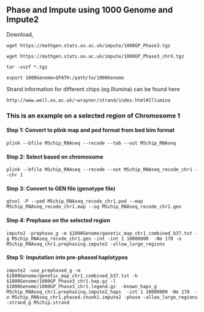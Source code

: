 ## Phase and Impute using 1000 Genome and Impute2


Download,
```
wget https://mathgen.stats.ox.ac.uk/impute/1000GP_Phase3.tgz

wget https://mathgen.stats.ox.ac.uk/impute/1000GP_Phase3_chrX.tgz

tar -xvzf *.tgz

export 1000Genome=$PATH:/path/to/1000Genome

```

Strand information for different chips (eg.Illumina) can be found here

```
http://www.well.ox.ac.uk/~wrayner/strand/index.html#Illumina
```

### This is an example on a selected region of Chromosome 1

#### Step 1: Convert to plink map and ped format from bed bim format

```
plink --bfile MSchip_RNAseq --recode --tab --out MSchip_RNAseq
```

#### Step 2: Select based on chromosome

```
plink --bfile MSchip_RNAseq --recode --out MSchip_RNAseq_recode_chr1 --chr 1
```

#### Step 3: Convert to GEN file (genotype file) 

```
gtool -P --ped MSchip_RNAseq_recode_chr1.ped --map MSchip_RNAseq_recode_chr1.map --og MSchip_RNAseq_recode_chr1.gen
```

#### Step 4: Prephase on the selected region 

```
impute2 -prephase_g -m $1000Genome/genetic_map_chr1_combined_b37.txt -g MSchip_RNAseq_recode_chr1.gen -int -int 1 10000000  -Ne 178 -o MSchip_RNAseq_chr1.prephasing.impute2 -allow_large_regions
```


#### Step 5: Imputation into pre-phased haplotypes

```
impute2 -use_prephased_g -m $1000Genome/genetic_map_chr1_combined_b37.txt -h $1000Genome/1000GP_Phase3_chr1.hap.gz -l $1000Genome/1000GP_Phase3_chr1.legend.gz  -known_haps_g MSchip_RNAseq_chr1.prephasing.impute2_haps  -int 1 10000000 -Ne 178  -o MSchip_RNAseq_chr1.phased.chunk1.impute2 -phase -allow_large_regions -strand_g MSchip.strand

```

